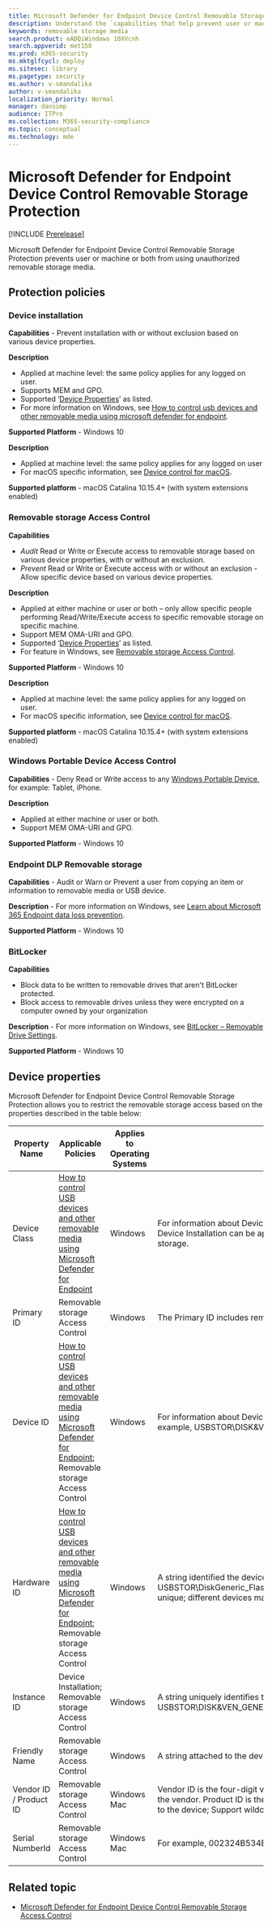 ```yaml
---
title: Microsoft Defender for Endpoint Device Control Removable Storage Protection
description: Understand the `capabilities that help prevent user or machine or both from using unauthorized removable storage media
keywords: removable storage media
search.product: eADQiWindows 10XVcnh
search.appverid: met150
ms.prod: m365-security
ms.mktglfcycl: deploy
ms.sitesec: library
ms.pagetype: security
ms.author: v-smandalika
author: v-smandalika
localization_priority: Normal
manager: dansimp
audience: ITPro
ms.collection: M365-security-compliance
ms.topic: conceptual
ms.technology: mde
---
```


# Microsoft Defender for Endpoint Device Control Removable Storage Protection

[!INCLUDE [Prerelease](../includes/prerelease.md)]

Microsoft Defender for Endpoint Device Control Removable Storage Protection prevents user or machine or both from using unauthorized removable storage media.

## Protection policies

### Device installation

**Capabilities** - Prevent installation with or without exclusion based on various device properties.

**Description**
- Applied at machine level: the same policy applies for any logged on user.
- Supports MEM and GPO.
- Supported  ‘[Device Properties](#device-properties)’ as listed.
- For more information on Windows, see [How to control usb devices and other removable media using microsoft defender for endpoint](control-usb-devices-using-intune.md).

**Supported Platform** - Windows 10

**Description**
- Applied at machine level: the same policy applies for any logged on user
- For macOS specific information, see [Device control for macOS](mac-device-control-overview.md).
 
**Supported platform** - macOS Catalina 10.15.4+ (with system extensions enabled)

### Removable storage Access Control

**Capabilities**
- *Audit* Read or Write or Execute access to removable storage based on various device properties, with or without an exclusion.
- *Prevent* Read or Write or Execute access with or without an exclusion - Allow specific device based on various device properties.

**Description**
- Applied at either machine or user or both – only allow specific people performing Read/Write/Execute access to specific removable storage on specific machine.
- Support MEM OMA-URI and GPO.
- Supported  ‘[Device Properties](#device-properties)’ as listed.
- For feature in Windows, see [Removable storage Access Control](/microsoft-365/security/defender-endpoint/mde-device-control-removable-storage-access-control).

**Supported Platform** - Windows 10

**Description**
- Applied at machine level: the same policy applies for any logged on user.
- For macOS specific information, see [Device control for macOS](mac-device-control-overview.md).
 
**Supported platform** - macOS Catalina 10.15.4+ (with system extensions enabled)

### Windows Portable Device Access Control

**Capabilities** - Deny Read or Write access to any [Windows Portable Device](/windows-hardware/drivers/portable/), for example: Tablet, iPhone.

**Description**
- Applied at either machine or user or both.
- Support MEM OMA-URI and GPO.

**Supported Platform** - Windows 10

### Endpoint DLP Removable storage

**Capabilities** - Audit or Warn or Prevent a user from copying an item or information to removable media or USB device.

**Description** - For more information on Windows, see [Learn about Microsoft 365 Endpoint data loss prevention](../../compliance/endpoint-dlp-learn-about.md).

**Supported Platform** - Windows 10

### BitLocker 

**Capabilities**
- Block data to be written to removable drives that aren't BitLocker protected.
- Block access to removable drives unless they were encrypted on a computer owned by your organization
 
**Description** - For more information on Windows, see [BitLocker – Removable Drive Settings](/mem/intune/protect/endpoint-security-disk-encryption-profile-settings).

**Supported Platform** - Windows 10

## Device properties

Microsoft Defender for Endpoint Device Control Removable Storage Protection allows you to restrict the removable storage access based on the properties described in the table below:


|Property Name  |Applicable Policies  |Applies to Operating Systems  |Description  |
|---------|---------|---------|---------|
|Device Class    |     [How to control USB devices and other removable media using Microsoft Defender for Endpoint](control-usb-devices-using-intune.md)     |   Windows      |  For information about Device ID formats, see [device setup class](/windows-hardware/drivers/install/system-defined-device-setup-classes-available-to-vendors). **Note**: Device Installation can be applied to any devices, not only Removable storage.       |
|Primary ID   |     Removable storage Access Control    |   Windows      |      The Primary ID includes removable storage and CD/DVD.   |
|Device ID     |  [How to control USB devices and other removable media using Microsoft Defender for Endpoint](control-usb-devices-using-intune.md); Removable storage Access Control       |      Windows   |    For information about Device ID formats, see [Standard USB Identifiers](/windows-hardware/drivers/install/standard-usb-identifiers), for example, USBSTOR\DISK&VEN_GENERIC&PROD_FLASH_DISK&REV_8.07      |
|Hardware ID     |     [How to control USB devices and other removable media using Microsoft Defender for Endpoint](control-usb-devices-using-intune.md); Removable storage Access Control    |     Windows    |    A string identified the device in the system, for example, USBSTOR\DiskGeneric_Flash_Disk______8.07; **Note**: Hardware ID is not unique; different devices may share same value.|
|Instance ID    | Device Installation; Removable storage Access Control     |     Windows    |   A string uniquely identifies the device in the system, for example, USBSTOR\DISK&VEN_GENERIC&PROD_FLASH_DISK&REV_8.07\8735B611&0      |
|Friendly Name     |     Removable storage Access Control    |   Windows      |    A string attached to the device, for example, Generic Flash Disk USB Device     |
|Vendor ID / Product ID     |  Removable storage Access Control       |   Windows Mac      |     Vendor ID is the four-digit vendor code that the USB committee assigns to the vendor. Product ID is the four-digit product code that the vendor assigns to the device; Support wildcard.    |
|Serial NumberId     |     Removable storage Access Control    |      Windows Mac   |     For example, <SerialNumberId>002324B534BCB431B000058A</SerialNumberId>    |

## Related topic

- [Microsoft Defender for Endpoint Device Control Removable Storage Access Control](device-control-removable-storage-access-control.md)


